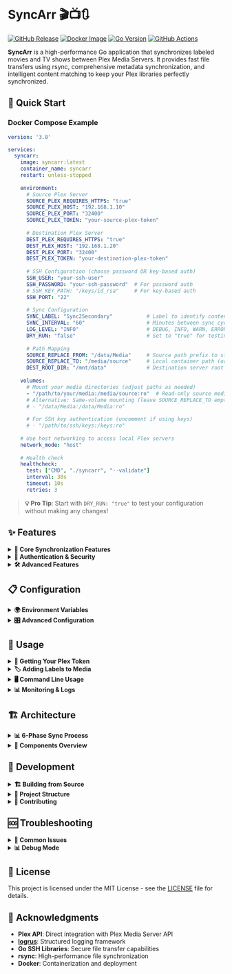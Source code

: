 # SyncArr 🎬📺🔃

[![GitHub Release](https://img.shields.io/github/v/release/nullable-eth/syncarr?style=flat-square)](https://github.com/nullable-eth/syncarr/releases/latest)
[![Docker Image](https://img.shields.io/badge/docker-ghcr.io-blue?style=flat-square&logo=docker)](https://github.com/nullable-eth/syncarr/pkgs/container/syncarr)
[![Go Version](https://img.shields.io/github/go-mod/go-version/nullable-eth/syncarr?style=flat-square)](https://golang.org/)
[![GitHub Actions](https://img.shields.io/github/actions/workflow/status/nullable-eth/syncarr/release.yml?branch=main&style=flat-square)](https://github.com/nullable-eth/syncarr/actions)

**SyncArr** is a high-performance Go application that synchronizes labeled movies and TV shows between Plex Media Servers. It provides fast file transfers using rsync, comprehensive metadata synchronization, and intelligent content matching to keep your Plex libraries perfectly synchronized.

## 🚀 Quick Start

### Docker Compose Example

```yaml
version: '3.8'

services:
  syncarr:
    image: syncarr:latest
    container_name: syncarr
    restart: unless-stopped
    
    environment:
      # Source Plex Server
      SOURCE_PLEX_REQUIRES_HTTPS: "true"
      SOURCE_PLEX_HOST: "192.168.1.10"
      SOURCE_PLEX_PORT: "32400"
      SOURCE_PLEX_TOKEN: "your-source-plex-token"
      
      # Destination Plex Server
      DEST_PLEX_REQUIRES_HTTPS: "true"
      DEST_PLEX_HOST: "192.168.1.20"
      DEST_PLEX_PORT: "32400"
      DEST_PLEX_TOKEN: "your-destination-plex-token"
      
      # SSH Configuration (choose password OR key-based auth)
      SSH_USER: "your-ssh-user"
      SSH_PASSWORD: "your-ssh-password"  # For password auth
      # SSH_KEY_PATH: "/keys/id_rsa"     # For key-based auth
      SSH_PORT: "22"
      
      # Sync Configuration
      SYNC_LABEL: "Sync2Secondary"           # Label to identify content to sync
      SYNC_INTERVAL: "60"                    # Minutes between sync cycles
      LOG_LEVEL: "INFO"                      # DEBUG, INFO, WARN, ERROR
      DRY_RUN: "false"                       # Set to "true" for testing
      
      # Path Mapping
      SOURCE_REPLACE_FROM: "/data/Media"     # Source path prefix to strip for destination
      SOURCE_REPLACE_TO: "/media/source"     # Local container path (or leave empty for same-volume mounting)
      DEST_ROOT_DIR: "/mnt/data"             # Destination server root path
    
    volumes:
      # Mount your media directories (adjust paths as needed)
      - "/path/to/your/media:/media/source:ro"  # Read-only source media
      # Alternative: Same-volume mounting (leave SOURCE_REPLACE_TO empty)
      # - "/data/Media:/data/Media:ro"
      
      # For SSH key authentication (uncomment if using keys)
      # - "/path/to/ssh/keys:/keys:ro"
    
    # Use host networking to access local Plex servers
    network_mode: "host"
    
    # Health check
    healthcheck:
      test: ["CMD", "./syncarr", "--validate"]
      interval: 30s
      timeout: 10s
      retries: 3
```

> **💡 Pro Tip**: Start with `DRY_RUN: "true"` to test your configuration without making any changes!

## ✨ Features

<details>
<summary><strong>🎯 Core Synchronization Features</strong></summary>

- **🏷️ Label-based Sync**: Automatically sync only media items with specific Plex labels
- **⚡ High-Performance Transfers**: Uses rsync for fast, resumable file transfers
- **🔄 6-Phase Sync Process**: Content discovery → File transfer → Library refresh → Content matching → Metadata sync → Cleanup
- **📊 Comprehensive Metadata Sync**: Titles, summaries, ratings, genres, labels, collections, artwork, and more
- **👁️ Watched State Sync**: Keep viewing progress synchronized between servers
- **🔄 Incremental Updates**: Only transfer changed or new content
- **📁 Automatic Directory Creation**: Creates destination directories as needed

</details>

<details>
<summary><strong>🔐 Authentication & Security</strong></summary>

- **🔑 Dual SSH Authentication**: Support for both SSH keys and password authentication
- **🔒 Secure Transfers**: All file transfers use encrypted SSH connections
- **🛡️ Non-interactive Operation**: Uses sshpass for automated password authentication
- **⚠️ Dry Run Mode**: Test configurations without making any changes

</details>

<details>
<summary><strong>🛠️ Advanced Features</strong></summary>

- **🐳 Docker Ready**: Containerized application with health checks
- **📝 Structured Logging**: JSON logging with configurable levels (DEBUG, INFO, WARN, ERROR)
- **🔄 Continuous & One-shot Modes**: Run continuously or execute single sync cycles
- **🎛️ Force Full Sync**: Bypass incremental checks for complete re-synchronization
- **📈 Performance Monitoring**: Detailed transfer statistics and timing information
- **🔍 Content Matching**: Intelligent filename-based matching between source and destination

</details>

## 📋 Configuration

<details>
<summary><strong>🌍 Environment Variables</strong></summary>

### Plex Server Configuration

| Variable | Description | Example | Required |
|----------|-------------|---------|----------|
| `SOURCE_PLEX_HOST` | Source Plex server hostname/IP | `192.168.1.10` | ✅ |
| `SOURCE_PLEX_PORT` | Source Plex server port | `32400` | ❌ |
| `SOURCE_PLEX_TOKEN` | Source Plex server API token | `xxxxxxxxxxxx` | ✅ |
| `SOURCE_PLEX_REQUIRES_HTTPS` | Use HTTPS for source server | `true`/`false` | ❌ |
| `DEST_PLEX_HOST` | Destination Plex server hostname/IP | `192.168.1.20` | ✅ |
| `DEST_PLEX_PORT` | Destination Plex server port | `32400` | ❌ |
| `DEST_PLEX_TOKEN` | Destination Plex server API token | `xxxxxxxxxxxx` | ✅ |
| `DEST_PLEX_REQUIRES_HTTPS` | Use HTTPS for destination server | `true`/`false` | ❌ |

### SSH Configuration

| Variable | Description | Example | Required |
|----------|-------------|---------|----------|
| `SSH_USER` | SSH username | `mediauser` | ✅ |
| `SSH_PASSWORD` | SSH password (for password auth) | `secretpass` | ❌* |
| `SSH_KEY_PATH` | SSH private key path (for key auth) | `/keys/id_rsa` | ❌* |
| `SSH_PORT` | SSH port | `22` | ❌ |

*Either password or key path is required. Password auth requires `sshpass` to be installed for both SCP and rsync transfers.

### Sync Configuration

| Variable | Description | Example | Required |
|----------|-------------|---------|----------|
| `SYNC_LABEL` | Plex label to identify content to sync | `Sync2Secondary` | ✅ |
| `SYNC_INTERVAL` | Minutes between sync cycles | `60` | ❌ |
| `LOG_LEVEL` | Logging level | `INFO` | ❌ |
| `DRY_RUN` | Test mode without changes | `false` | ❌ |
| `FORCE_FULL_SYNC` | Force complete sync | `false` | ❌ |

### Path Mapping

| Variable | Description | Example | Required |
|----------|-------------|---------|----------|
| `SOURCE_REPLACE_FROM` | Source path prefix to strip for destination mapping | `/data/Media` | ❌ |
| `SOURCE_REPLACE_TO` | Container path for source media (leave empty for same-volume mounting) | `/media/source` | ❌ |
| `DEST_ROOT_DIR` | Destination server root directory | `/mnt/data` | ✅ |

</details>

<details>
<summary><strong>🎛️ Advanced Configuration</strong></summary>

### Performance Tuning

| Variable | Description | Default |
|----------|-------------|---------|
| `WORKER_POOL_SIZE` | Number of concurrent workers | `4` |
| `PLEX_API_RATE_LIMIT` | Plex API requests per second | `10.0` |
| `TRANSFER_BUFFER_SIZE` | Transfer buffer size (KB) | `64` |
| `MAX_CONCURRENT_TRANSFERS` | Max simultaneous transfers | `3` |

### Transfer Options

| Variable | Description | Default |
|----------|-------------|---------|
| `ENABLE_COMPRESSION` | Enable transfer compression | `true` |
| `RESUME_TRANSFERS` | Resume interrupted transfers | `true` |

</details>

## 🚀 Usage

<details>
<summary><strong>📝 Getting Your Plex Token</strong></summary>

1. **Via Plex Web App:**
   - Open Plex Web App
   - Open browser developer tools (F12)
   - Go to Network tab
   - Refresh the page
   - Look for requests to `/library/sections`
   - Find the `X-Plex-Token` header value

2. **Via Plex API:**

   ```bash
   curl -X POST 'https://plex.tv/api/v2/users/signin' \
     -H 'Content-Type: application/x-www-form-urlencoded' \
     -d 'user[login]=YOUR_EMAIL&user[password]=YOUR_PASSWORD'
   ```

</details>

<details>
<summary><strong>🏷️ Adding Labels to Media</strong></summary>

1. **In Plex Web Interface:**
   - Navigate to your movie or TV show
   - Click "Edit" (pencil icon)
   - Go to "Tags" tab
   - Add your sync label (e.g., `Sync2Secondary`) to "Labels" field
   - Click "Save Changes"

2. **Bulk Labeling with Labelarr:**
   - Use [Labelarr](https://github.com/yourusername/labelarr) for bulk label management
   - Set up rules to automatically apply labels based on criteria

</details>

<details>
<summary><strong>🖥️ Command Line Usage</strong></summary>

```bash
# Run a single sync cycle
docker run --rm -v $(pwd)/config:/config syncarr --oneshot

# Validate configuration
docker run --rm -v $(pwd)/config:/config syncarr --validate

# Force full synchronization (bypasses incremental checks)
docker run --rm -v $(pwd)/config:/config syncarr --force-full-sync --oneshot

# Show version information
docker run --rm syncarr --version

# Run with debug logging
docker run --rm -e LOG_LEVEL=DEBUG syncarr --oneshot
```

</details>

<details>
<summary><strong>📊 Monitoring & Logs</strong></summary>

### View Logs

```bash
# Follow logs in real-time
docker-compose logs -f syncarr

# View last 100 lines
docker-compose logs --tail=100 syncarr

# Filter for errors only
docker-compose logs syncarr | grep '"level":"error"'
```

### Health Check

```bash
# Check container health
docker-compose ps

# Manual health check
docker-compose exec syncarr ./syncarr --validate
```

### Log Levels

- **DEBUG**: Detailed operation logs, file-by-file progress
- **INFO**: High-level status updates, sync summaries
- **WARN**: Non-critical issues, skipped items
- **ERROR**: Critical errors, failed operations

</details>

## 🏗️ Architecture

<details>
<summary><strong>📊 6-Phase Sync Process</strong></summary>

1. **🔍 Content Discovery**: Scan source Plex server for labeled media
2. **📂 File Transfer**: Copy media files using high-performance rsync
3. **🔄 Library Refresh**: Update destination Plex library
4. **🎯 Content Matching**: Match source items to destination items by filename
5. **📝 Metadata Sync**: Synchronize comprehensive metadata between matched items
6. **🧹 Cleanup**: Remove orphaned files and update statistics

</details>

<details>
<summary><strong>🧩 Components Overview</strong></summary>

```
┌─────────────────────┐    ┌─────────────────────┐
│   Source Plex       │    │  Destination Plex   │
│   Server            │    │  Server             │
└──────────┬──────────┘    └──────────┬──────────┘
           │                          │
           │          SyncArr         │
           │    ┌─────────────────┐   │
           └────┤ Sync Orchestrator├───┘
                └─────────┬───────┘
                          │
        ┌─────────────────┼─────────────────┐
        │                 │                 │
   ┌────▼────┐    ┌───────▼────┐    ┌──────▼──────┐
   │Content  │    │File Transfer│    │Metadata     │
   │Discovery│    │  (rsync)    │    │Synchronizer │
   └─────────┘    └─────────────┘    └─────────────┘
```

**Key Components:**

- **🎯 Sync Orchestrator**: Coordinates the entire synchronization process
- **🔍 Content Discovery**: Finds labeled media using Plex API
- **📁 File Transfer**: High-performance rsync with automatic directory creation
- **📝 Metadata Synchronizer**: Comprehensive metadata and watched state sync
- **🔌 Plex Client**: Direct Plex API interactions with custom implementation
- **⚙️ Configuration Manager**: Environment-based configuration management

</details>

## 🔧 Development

<details>
<summary><strong>🏗️ Building from Source</strong></summary>

```bash
# Clone the repository
git clone https://github.com/nullable-eth/syncarr.git
cd syncarr

# Build the application
go build -o syncarr ./cmd/syncarr

# Run tests
go test ./...

# Build Docker image
docker build -t syncarr:latest .

# Run with development settings
LOG_LEVEL=DEBUG DRY_RUN=true ./syncarr --oneshot
```

</details>

<details>
<summary><strong>📁 Project Structure</strong></summary>

```
syncarr/
├── cmd/syncarr/              # Main application entry point
├── internal/
│   ├── config/               # Configuration management
│   ├── discovery/            # Content discovery and matching
│   ├── logger/               # Structured logging
│   ├── metadata/             # Metadata synchronization
│   ├── orchestrator/         # Main sync coordination
│   ├── plex/                 # Plex API client wrapper
│   └── transfer/             # File transfer (rsync/scp)
├── pkg/types/                # Shared data types
├── docker/                   # Docker configurations
├── scripts/                  # Utility scripts
├── Dockerfile                # Docker build configuration
└── README.md                 # This file
```

</details>

<details>
<summary><strong>🤝 Contributing</strong></summary>

We welcome contributions! Here's how to get started:

1. **Fork the repository**
2. **Create a feature branch**: `git checkout -b feature/amazing-feature`
3. **Make your changes** and add tests
4. **Run tests**: `go test ./...`
5. **Build and test**: `docker build -t syncarr:test .`
6. **Commit changes**: `git commit -m 'Add amazing feature'`
7. **Push to branch**: `git push origin feature/amazing-feature`
8. **Open a Pull Request**

**Development Guidelines:**

- Follow Go best practices and `gofmt` formatting
- Add tests for new functionality
- Update documentation for user-facing changes
- Use structured logging with appropriate levels

</details>

## 🆘 Troubleshooting

<details>
<summary><strong>🔧 Common Issues</strong></summary>

### SSH Authentication Failed

```json
{"level":"error","msg":"Permission denied (publickey,password)"}
```

**Solutions:**

- Verify SSH credentials are correct
- Ensure SSH user has access to destination paths
- Test SSH connection manually: `ssh user@destination-server`
- For password auth: Ensure `SSH_PASSWORD` is set and `sshpass` is installed
- For key auth: Ensure private key is mounted and `SSH_KEY_PATH` is correct

### Rsync Not Found

```json
{"level":"error","msg":"rsync: command not found"}
```

**Solutions:**

- The Docker image includes rsync by default
- If building custom image, ensure rsync is installed
- Check container logs for rsync availability

### Directory Creation Failed

```json
{"level":"error","msg":"Failed to create destination directory"}
```

**Solutions:**

- Verify SSH user has write permissions on destination server
- Check `DEST_ROOT_DIR` path exists and is accessible
- Ensure sufficient disk space on destination

### Plex Token Invalid

```json
{"level":"error","msg":"Unauthorized: Invalid token"}
```

**Solutions:**

- Regenerate Plex token following the guide above
- Verify token has access to required libraries
- Check Plex server is accessible from container

</details>

<details>
<summary><strong>📊 Debug Mode</strong></summary>

Enable detailed logging for troubleshooting:

```yaml
environment:
  LOG_LEVEL: "DEBUG"
  DRY_RUN: "true"  # Test without making changes
```

**Debug logs include:**

- Individual file transfer progress
- SSH command execution details
- Plex API request/response details
- Metadata comparison results
- Directory creation attempts

</details>

## 📄 License

This project is licensed under the MIT License - see the [LICENSE](LICENSE) file for details.

## 🙏 Acknowledgments

- **Plex API**: Direct integration with Plex Media Server API
- **[logrus](https://github.com/sirupsen/logrus)**: Structured logging framework
- **Go SSH Libraries**: Secure file transfer capabilities
- **rsync**: High-performance file synchronization
- **Docker**: Containerization and deployment
